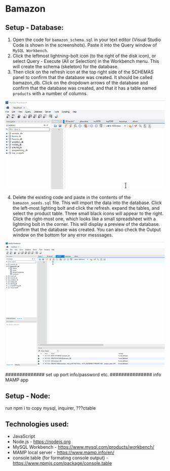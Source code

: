 # Bamazon

## Setup - Database:
1. Open the code for `bamazon_schema.sql` in your text editor (Visual Studio Code is shown in the screenshots). Paste it into the Query window of `MySQL Workbench`. 
2. Click the leftmost lightning-bolt icon (to the right of the disk icon), or select Query - Execute (All or Selection) in the Workbench menu. This will create the schema (skeleton) for the database. 
3. Then click on the refresh icon at the top right side of the SCHEMAS panel to confirm that the database was created. It should be called bamazon_db. Click on the dropdown arrows of the database and confirm that the database was created, and that it has a table named `products` with a number of columns.

![creating schema](images/gifs/run_schema.gif)

4. Delete the existing code and paste in the contents of the `bamazon_seeds.sql` file. This will import the data into the database. Click the left-most lighting bolt and click the refresh. expand the tables, and select the product table. Three small black icons will appear to the right. Click the right-most one, which looks like a small spreadsheet with a lightning bolt in the corner. This will display a preview of the database. Confirm that the database was created. You can also check the Output window on the bottom for any error messsages.

![creating seeds](images/gifs/run_seeds.gif)

############## set up port info/password etc.
############### info MAMP app

## Setup - Node:
run npm i to copy mysql, inquirer, ???ctable


## Technologies used:
* JavaScript
* Node.js - https://nodejs.org
* MySQL Workbench - https://www.mysql.com/products/workbench/
* MAMP local server - https://www.mamp.info/en/
* console.table (for formating console output) - https://www.npmjs.com/package/console.table